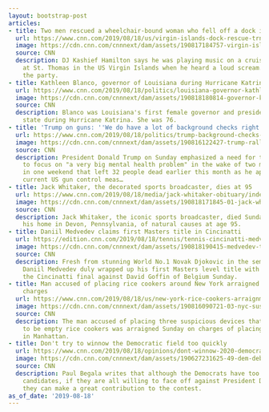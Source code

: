 ```yaml
---
layout: bootstrap-post
articles:
- title: Two men rescued a wheelchair-bound woman who fell off a dock into the ocean
  url: https://www.cnn.com/2019/08/18/us/virgin-islands-dock-rescue-trnd/index.html
  image: https://cdn.cnn.com/cnnnext/dam/assets/190817184757-virgin-islands-dock-rescue-super-tease.jpg
  source: CNN
  description: DJ Kashief Hamilton says he was playing music on a cruise ship dock
    at St. Thomas in the US Virgin Islands when he heard a loud scream. The DJ stopped
    the party.
- title: Kathleen Blanco, governor of Louisiana during Hurricane Katrina, dies
  url: https://www.cnn.com/2019/08/18/politics/louisiana-governor-kathleen-blanco-dies/index.html
  image: https://cdn.cnn.com/cnnnext/dam/assets/190818180814-governor-kathleen-babineaux-blanco-obit-super-tease.jpg
  source: CNN
  description: Blanco was Louisiana's first female governor and presided over the
    state during Hurricane Katrina. She was 76.
- title: 'Trump on guns: ''We do have a lot of background checks right now'''
  url: https://www.cnn.com/2019/08/18/politics/trump-background-checks-gun-control/index.html
  image: https://cdn.cnn.com/cnnnext/dam/assets/190816122427-trump-rally-nh-815-super-tease.jpg
  source: CNN
  description: President Donald Trump on Sunday emphasized a need for the country
    to focus on "a very big mental health problem" in the wake of two mass shootings
    in one weekend that left 32 people dead earlier this month as he appeared to defend
    current US gun control meas…
- title: Jack Whitaker, the decorated sports broadcaster, dies at 95
  url: https://www.cnn.com/2019/08/18/media/jack-whitaker-obituary/index.html
  image: https://cdn.cnn.com/cnnnext/dam/assets/190818171845-01-jack-whitaker-file-restricted-super-tease.jpg
  source: CNN
  description: Jack Whitaker, the iconic sports broadcaster, died Sunday morning at
    his home in Devon, Pennsylvania, of natural causes at age 95.
- title: Daniil Medvedev claims first Masters title in Cincinatti
  url: https://edition.cnn.com/2019/08/18/tennis/tennis-cincinatti-medvedev-djokovic-goffin-spt-intl/index.html
  image: https://cdn.cnn.com/cnnnext/dam/assets/190818190415-medvedev-trophy-super-tease.jpg
  source: CNN
  description: Fresh from stunning World No.1 Novak Djokovic in the semifinals, Russian
    Daniil Medvedev duly wrapped up his first Masters level title with victory in
    the Cincinatti final against David Goffin of Belgium Sunday.
- title: Man accused of placing rice cookers around New York arraigned on false bomb
    charges
  url: https://www.cnn.com/2019/08/18/us/new-york-rice-cookers-arraignment/index.html
  image: https://cdn.cnn.com/cnnnext/dam/assets/190816090721-03-nyc-suspicious-packages-0816-super-tease.jpg
  source: CNN
  description: The man accused of placing three suspicious devices that turned out
    to be empty rice cookers was arraigned Sunday on charges of placing false bombs
    in Manhattan.
- title: Don't try to winnow the Democratic field too quickly
  url: https://www.cnn.com/2019/08/18/opinions/dont-winnow-2020-democratic-field-too-quickly-begala/index.html
  image: https://cdn.cnn.com/cnnnext/dam/assets/190627231625-49-dem-debate-0627-super-tease.jpg
  source: CNN
  description: Paul Begala writes that although the Democrats have too many presidential
    candidates, if they are all willing to face off against President Donald Trump,
    they can make a great contribution to the contest.
as_of_date: '2019-08-18'
---
```


